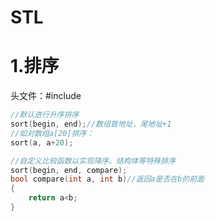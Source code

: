 # STL

# 1.排序

头文件：#include <algorithm>

```cpp
//默认进行升序排序
sort(begin, end);//数组首地址，尾地址+1
//如对数组a[20]排序：
sort(a, a+20);
```

```cpp
//自定义比较函数以实现降序、结构体等特殊排序
sort(begin, end, compare);
bool compare(int a, int b)//返回a是否在b的前面
{
	return a<b;
}
```

